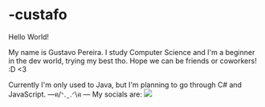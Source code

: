 # -custafo

Hello World!

My name is Gustavo Pereira. I study Computer Science and I'm a beginner in the dev world, trying my best tho.
Hope we can be friends or coworkers! :D <3

Currently I'm only used to Java, but I'm planning to go through C# and JavaScript.
 —ฅ/ᐠ. ̫ .ᐟ\ฅ —
My socials are:
<a href = "mailto:gustavopereiraplo2@gmail.com"><img src="https://img.shields.io/badge/-Gmail-%23333?style=for-the-badge&logo=gmail&logoColor=white" target="_blank"></a>
